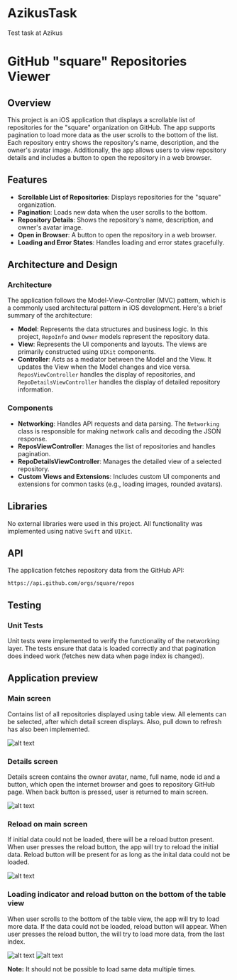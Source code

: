 # AzikusTask
Test task at Azikus
# GitHub "square" Repositories Viewer

## Overview

This project is an iOS application that displays a scrollable list of repositories for the "square" organization on GitHub. The app supports pagination to load more data as the user scrolls to the bottom of the list. Each repository entry shows the repository's name, description, and the owner's avatar image. Additionally, the app allows users to view repository details and includes a button to open the repository in a web browser.

## Features

- **Scrollable List of Repositories**: Displays repositories for the "square" organization.
- **Pagination**: Loads new data when the user scrolls to the bottom.
- **Repository Details**: Shows the repository's name, description, and owner's avatar image.
- **Open in Browser**: A button to open the repository in a web browser.
- **Loading and Error States**: Handles loading and error states gracefully.

## Architecture and Design

### Architecture

The application follows the Model-View-Controller (MVC) pattern, which is a commonly used architectural pattern in iOS development. Here's a brief summary of the architecture:

- **Model**: Represents the data structures and business logic. In this project, `RepoInfo` and `Owner` models represent the repository data.
- **View**: Represents the UI components and layouts. The views are primarily constructed using `UIKit` components.
- **Controller**: Acts as a mediator between the Model and the View. It updates the View when the Model changes and vice versa. `ReposViewController` handles the display of repositories, and `RepoDetailsViewController` handles the display of detailed repository information.

### Components

- **Networking**: Handles API requests and data parsing. The `Networking` class is responsible for making network calls and decoding the JSON response.
- **ReposViewController**: Manages the list of repositories and handles pagination.
- **RepoDetailsViewController**: Manages the detailed view of a selected repository.
- **Custom Views and Extensions**: Includes custom UI components and extensions for common tasks (e.g., loading images, rounded avatars).

## Libraries

No external libraries were used in this project. All functionality was implemented using native `Swift` and `UIKit`.

## API

The application fetches repository data from the GitHub API:
```
https://api.github.com/orgs/square/repos
```

## Testing

### Unit Tests

Unit tests were implemented to verify the functionality of the networking layer. The tests ensure that data is loaded correctly and that pagination does indeed work (fetches new data when page index is changed).

## Application preview

### Main screen

Contains list of all repositories displayed using table view. All elements can be selected, after which detail screen displays. Also, pull down to refresh has also been implemented.

![alt text](image-3.png)

### Details screen

Details screen contains the owner avatar, name, full name, node id and a button, which open the internet browser and goes to repository GitHub page.
When back button is pressed, user is returned to main screen.

![alt text](image-1.png)

### Reload on main screen

If initial data could not be loaded, there will be a reload button present. When user presses the reload button, the app will try to reload the initial data. Reload button will be present for as long as the inital data could not be loaded.

![alt text](image-2.png)

### Loading indicator and reload button on the bottom of the table view

When user scrolls to the bottom of the table view, the app will try to load more data. If the data could not be loaded, reload button will appear. When user presses the reload button, the will try to load more data, from the last index.

![alt text](image-4.png)
![alt text](image-5.png)

**Note:** It should not be possible to load same data multiple times.
